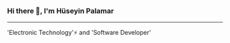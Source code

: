 ### Hi there 👋, I'm Hüseyin Palamar
----
'Electronic Technology'⚡ and 'Software Developer'

<!---
**huseyinpalamar/huseyinpalamar** is a ✨ _special_ ✨ repository because its `README.md` (this file) appears on your GitHub profile.


Here are some ideas to get you started:

- 🔭 I’m currently working on ...
- 🌱 I’m currently learning ...
- 👯 I’m looking to collaborate on ...
- 🤔 I’m looking for help with ...
- 💬 Ask me about ...
- 📫 How to reach me: ...
- 😄 Pronouns: ...
- ⚡ Fun fact: ...
- https://tr.seaicons.com/wp-content/uploads/2016/08/Computer-Hardware-Laptop-icon.png
-->
